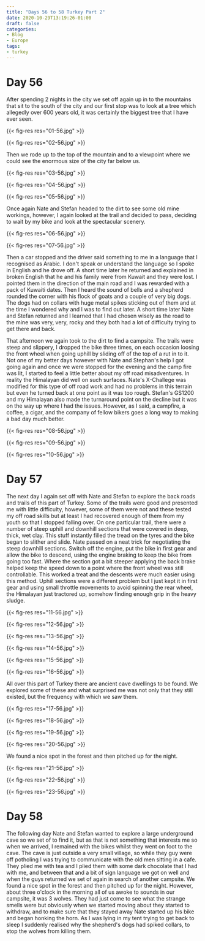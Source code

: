```yaml
---
title: "Days 56 to 58 Turkey Part 2"
date: 2020-10-29T13:19:26-01:00
draft: false
categories:
- Blog
- Europe
tags:
- turkey
---
```


# Day 56

After spending 2 nights in the city we set off again up in to the mountains that sit to the south of the city and our first stop was to look at a tree which allegedly over 600 years old, it was certainly the biggest tree that I have ever seen.

{{< fig-res res="01-56.jpg" >}}

{{< fig-res res="02-56.jpg" >}}

Then we rode up to the top of the mountain and to a viewpoint where we could see the enormous size of the city far below us.

{{< fig-res res="03-56.jpg" >}}

{{< fig-res res="04-56.jpg" >}}

{{< fig-res res="05-56.jpg" >}}

Once again Nate and Stefan headed to the dirt to see some old mine workings, however, I again looked at the trail and decided to pass, deciding to wait by my bike and look at the spectacular scenery.

{{< fig-res res="06-56.jpg" >}}

{{< fig-res res="07-56.jpg" >}}

Then a car stopped and the driver said something to me in a language that I recognised as Arabic. I don't speak or understand the language so I spoke in English and he drove off. A short time later he returned and explained in broken English that he and his family were from Kuwait and they were lost. I pointed them in the direction of the main road and I was rewarded with a pack of Kuwaiti dates. Then I heard the sound of bells and a shepherd rounded the corner with his flock of goats and a couple of very big dogs. The dogs had on collars with huge metal spikes sticking out of them and at the time I wondered why and I was to find out later. A short time later Nate and Stefan returned and I learned that I had chosen wisely as the road to the mine was very, very, rocky and they both had a lot of difficulty trying to get there and back.

That afternoon we again took to the dirt to find a campsite. The trails were steep and slippery, I dropped the bike three times, on each occasion loosing the front wheel when going uphill by sliding off of the top of a rut in to it. Not one of my better days however with Nate and Stephan's help I got going again and once we were stopped for the evening and the camp fire was lit, I started to feel a little better about my off road misadventures. In reality the Himalayan did well on such surfaces. Nate's X-Challege was modified for this type of off road work and had no problems in this terrain but even he turned back at one point as it was too rough. Stefan's GS1200 and my Himalayan also made the turnaround point on the decline but it was on the way up where I had the issues. However, as I said, a campfire, a coffee, a cigar, and the company of fellow bikers goes a long way to making a bad day much better.

{{< fig-res res="08-56.jpg" >}}

{{< fig-res res="09-56.jpg" >}}

{{< fig-res res="10-56.jpg" >}}

# Day 57

The next day I again set off with Nate and Stefan to explore the back roads and trails of this part of Turkey. Some of the trails were good and presented me with little difficulty, however, some of them were not and these tested my off road skills but at least I had recovered enough of them from my youth so that I stopped falling over. On one particular trail, there were a number of steep uphill and downhill sections that were covered in deep, thick, wet clay. This stuff instantly filled the tread on the tyres and the bike began to slither and slide. Nate passed on a neat trick for negotiating the steep downhill sections. Switch off the engine, put the bike in first gear and allow the bike to descend, using the engine braking to keep the bike from going too fast. Where the section got a bit steeper applying the back brake helped keep the speed down to a point where the front wheel was still controllable. This worked a treat and the descents were much easier using this method. Uphill sections were a different problem but I just kept it in first gear and using small throttle movements to avoid spinning the rear wheel, the Himalayan just tractored up, somehow finding enough grip in the heavy sludge. 

{{< fig-res res="11-56.jpg" >}}

{{< fig-res res="12-56.jpg" >}}

{{< fig-res res="13-56.jpg" >}}

{{< fig-res res="14-56.jpg" >}}

{{< fig-res res="15-56.jpg" >}}

{{< fig-res res="16-56.jpg" >}}

All over this part of Turkey there are ancient cave dwellings to be found. We explored some of these and what surprised me was not only that they still existed, but the frequency with which we saw them.

{{< fig-res res="17-56.jpg" >}}

{{< fig-res res="18-56.jpg" >}}

{{< fig-res res="19-56.jpg" >}}

{{< fig-res res="20-56.jpg" >}}

We found a nice spot in the forest and then pitched up for the night.

{{< fig-res res="21-56.jpg" >}}

{{< fig-res res="22-56.jpg" >}}

{{< fig-res res="23-56.jpg" >}}

# Day 58

The following day Nate and Stefan wanted to explore a large underground cave so we set of to find it, but as that is not something that interests me so when we arrived, I remained with the bikes whilst they went on foot to the cave. The cave is just outside a very small village, so while they guy were off potholing I was trying to communicate with the old men sitting in a cafe. They plied me with tea and I plied them with some dark chocolate that I had with me, and between that and a bit of sign language we got on well and when the guys returned we set of again in search of another campsite. We found a nice spot in the forest and then pitched up for the night. However, about three o'clock in the morning all of us awoke to sounds in our campsite, it was 3 wolves. They had just come to see what the strange smells were but obviously when we started moving about they started to withdraw, and to make sure that they stayed away Nate started up his bike and began honking the horn. As I was lying in my tent trying to get back to sleep I suddenly realised why the shepherd's dogs had spiked collars, to stop the wolves from killing them.